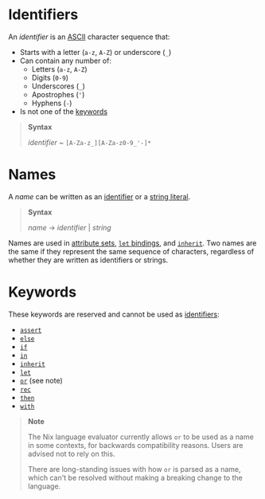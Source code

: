 # Identifiers

An *identifier* is an [ASCII](https://en.wikipedia.org/wiki/ASCII) character sequence that:
- Starts with a letter (`a-z`, `A-Z`) or underscore (`_`)
- Can contain any number of:
  - Letters (`a-z`, `A-Z`)
  - Digits (`0-9`)
  - Underscores (`_`)
  - Apostrophes (`'`)
  - Hyphens (`-`)
- Is not one of the [keywords](#keywords)

> **Syntax**
>
> *identifier* ~ `[A-Za-z_][A-Za-z0-9_'-]*`

# Names

A *name* can be written as an [identifier](#identifier) or a [string literal](./syntax.md#string-literal).

> **Syntax**
>
> *name* → *identifier* | *string*

Names are used in [attribute sets](./syntax.md#attrs-literal), [`let` bindings](./syntax.md#let-expressions), and [`inherit`](./syntax.md#inheriting-attributes).
Two names are the same if they represent the same sequence of characters, regardless of whether they are written as identifiers or strings.

# Keywords

These keywords are reserved and cannot be used as [identifiers](#identifiers):

- [`assert`](./syntax.md#assertions)
- [`else`][if]
- [`if`][if]
- [`in`][let]
- [`inherit`](./syntax.md#inheriting-attributes)
- [`let`][let]
- [`or`](./operators.md#attribute-selection) (see note)
- [`rec`](./syntax.md#recursive-sets)
- [`then`][if]
- [`with`](./syntax.md#with-expressions)

[if]: ./syntax.md#conditionals
[let]: ./syntax.md#let-expressions

> **Note**
>
> The Nix language evaluator currently allows `or` to be used as a name in some contexts, for backwards compatibility reasons.
> Users are advised not to rely on this.
>
> There are long-standing issues with how `or` is parsed as a name, which can't be resolved without making a breaking change to the language.
